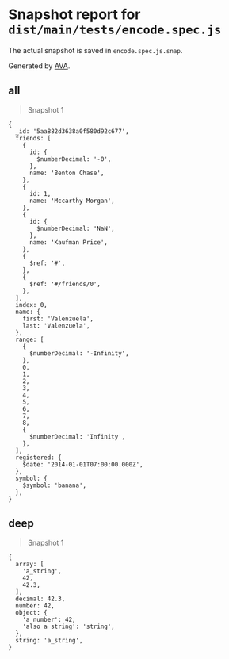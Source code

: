 # Snapshot report for `dist/main/tests/encode.spec.js`

The actual snapshot is saved in `encode.spec.js.snap`.

Generated by [AVA](https://ava.li).

## all

> Snapshot 1

    {
      _id: '5aa882d3638a0f580d92c677',
      friends: [
        {
          id: {
            $numberDecimal: '-0',
          },
          name: 'Benton Chase',
        },
        {
          id: 1,
          name: 'Mccarthy Morgan',
        },
        {
          id: {
            $numberDecimal: 'NaN',
          },
          name: 'Kaufman Price',
        },
        {
          $ref: '#',
        },
        {
          $ref: '#/friends/0',
        },
      ],
      index: 0,
      name: {
        first: 'Valenzuela',
        last: 'Valenzuela',
      },
      range: [
        {
          $numberDecimal: '-Infinity',
        },
        0,
        1,
        2,
        3,
        4,
        5,
        6,
        7,
        8,
        {
          $numberDecimal: 'Infinity',
        },
      ],
      registered: {
        $date: '2014-01-01T07:00:00.000Z',
      },
      symbol: {
        $symbol: 'banana',
      },
    }

## deep

> Snapshot 1

    {
      array: [
        'a_string',
        42,
        42.3,
      ],
      decimal: 42.3,
      number: 42,
      object: {
        'a number': 42,
        'also a string': 'string',
      },
      string: 'a_string',
    }
